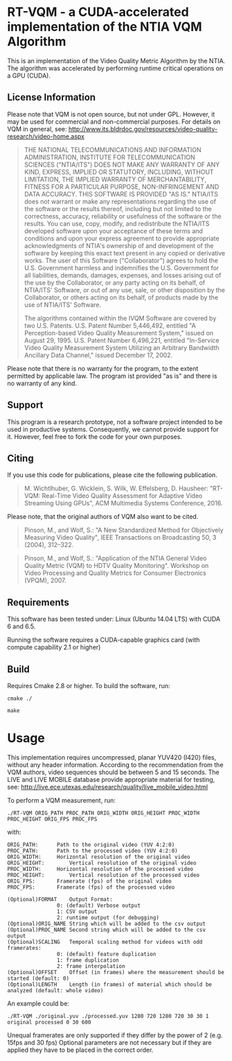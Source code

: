 # RT-VQM - a CUDA-accelerated implementation of the NTIA VQM Algorithm

This is an implementation of the Video Quality Metric Algorithm by the NTIA.
The algorithm was accelerated by performing runtime critical operations on a GPU (CUDA).

## License Information

Please note that VQM is not open source, but not under GPL. However, it may be used for commercial and non-commercial purposes.
For details on VQM in general, see: http://www.its.bldrdoc.gov/resources/video-quality-research/video-home.aspx

> THE NATIONAL TELECOMMUNICATIONS AND INFORMATION ADMINISTRATION, INSTITUTE FOR TELECOMMUNICATION SCIENCES ("NTIA/ITS") DOES NOT MAKE ANY WARRANTY OF ANY KIND, EXPRESS, IMPLIED OR STATUTORY, INCLUDING, WITHOUT LIMITATION, THE IMPLIED WARRANTY OF MERCHANTABILITY, FITNESS FOR A PARTICULAR PURPOSE, NON-INFRINGEMENT AND DATA ACCURACY.  THIS SOFTWARE IS PROVIDED "AS IS."  NTIA/ITS does not warrant or make any representations regarding the use of the software or the results thereof, including but not limited to the correctness, accuracy, reliability or usefulness of the software or the results.  You can use, copy, modify, and redistribute the NTIA/ITS developed software upon your acceptance of these terms and conditions and upon your express agreement to provide appropriate acknowledgments of NTIA's ownership of and development of the software by keeping this exact text present in any copied or derivative works.
> The user of this Software ("Collaborator") agrees to hold the U.S. Government harmless and indemnifies the U.S. Government for all liabilities, demands, damages, expenses, and losses arising out of the use by the Collaborator, or any party acting on its behalf, of NTIA/ITS' Software, or out of any use, sale, or other disposition by the Collaborator, or others acting on its behalf, of products made by the use of NTIA/ITS' Software.
>
> The algorithms contained within the IVQM Software are covered by two U.S. Patents.
> U.S. Patent Number 5,446,492, entitled "A Perception-based Video Quality Measurement System," issued on August 29, 1995.
> U.S. Patent Number 6,496,221, entitled "In-Service Video Quality Measurement System Utilizing an Arbitrary Bandwidth Ancillary Data Channel," issued December 17, 2002.

Please note that there is no warranty for the program, to the extent permitted by applicable law. The program ist provided "as is" and there is no warranty of any kind. 

## Support

This program is a research prototype, not a software project intended to be used in productive systems. Consequently, we cannot provide support for it. However, feel free to fork the code for your own purposes.

## Citing

If you use this code for publications, please cite the following publication.

> M. Wichtlhuber, G. Wicklein, S. Wilk, W. Effelsberg, D. Hausheer: "RT-VQM: Real-Time Video Quality Assessment for Adaptive Video Streaming Using GPUs", ACM Multimedia Systems Conference, 2016.

Please note, that the original authors of VQM also want to be cited.

> Pinson, M., and Wolf, S.: "A New Standardized Method for Objectively Measuring Video Quality", IEEE Transactions on Broadcasting 50, 3 (2004), 312–322.

> Pinson, M., and Wolf, S.: "Application of the NTIA General Video Quality Metric (VQM) to HDTV Quality Monitoring". Workshop on Video Processing and Quality Metrics for Consumer Electronics (VPQM), 2007.

## Requirements

This software has been tested under: Linux (Ubuntu 14.04 LTS) with CUDA 6 and 6.5.

Running the software requires a CUDA-capable graphics card (with compute capability 2.1 or higher)

## Build
Requires Cmake 2.8 or higher. To build the software, run:

`cmake ./`

`make`

# Usage

This implementation requires uncompressed, planar YUV420 (I420) files, without any header information. 
According to the recommendation from the VQM authors, video sequences should be between 5 and 15 seconds.
The LIVE and LIVE MOBILE database provide appropriate material for testing, see: http://live.ece.utexas.edu/research/quality/live_mobile_video.html

To perform a VQM measurement, run:

`./RT-VQM ORIG_PATH PROC_PATH ORIG_WIDTH ORIG_HEIGHT PROC_WIDTH PROC_HEIGHT ORIG_FPS PROC_FPS`

with:

    ORIG_PATH:		Path to the original video (YUV 4:2:0)
    PROC_PATH:		Path to the processed video (YUV 4:2:0)
    ORIG_WIDTH:		Horizontal resolution of the original video 
    ORIG_HEIGHT:		Vertical resolution of the original video 
    PROC_WIDTH:		Horizontal resolution of the processed video 
    PROC_HEIGHT:		Vertical resolution of the processed video 
    ORIG_FPS:		Framerate (fps) of the original video
    PROC_FPS:		Framerate (fps) of the processed video

    (Optional)FORMAT	Output Format:
	    			0: (default) Verbose output
	    			1: CSV output	
	    			2: runtime output (for debugging)
    (Optional)ORIG_NAME	String which will be added to the csv output	
    (Optional)PROC_NAME	Second string which will be added to the csv output	
    (Optional)SCALING	Temporal scaling method for videos with odd framerates:
	    			0: (default) feature duplication
	    			1: frame duplication
	    			2: frame interpolation	
    (Optional)OFFSET	Offset (in frames) where the measurement should be started (default: 0)
    (Optional)LENGTH	Length (in frames) of material which should be analyzed (default: whole video)

An example could be:

`./RT-VQM ./original.yuv ./processed.yuv 1280 720 1280 720 30 30 1 original processed 0 30 600`

Unequal framerates are only supported if they differ by the power of 2 (e.g. 15fps and 30 fps)
Optional parameters are not necessary but if they are applied they have to be placed in the correct order.
